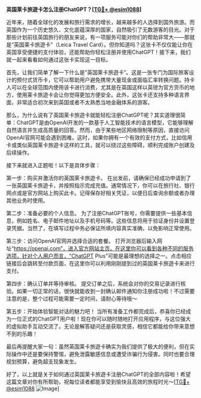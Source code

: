 **英国莱卡旅遊卡怎么注册ChatGPT？[[TG💪+ @esim1088](https://t.me/s/esim1088)]**

近年来，随着全球化的发展和旅行需求的增长，越来越多的人选择到国外旅游。而英国作为一个历史悠久、文化底蕴深厚的国家，自然吸引了无数游客的目光。对于那些计划前往英国旅行的朋友来说，有一项服务可能对你们的帮助非常大——那就是“英国莱卡旅遊卡”（Leica Travel Card）。但你知道吗？这张卡不仅仅能让你在英国享受便捷的支付体验，还能帮助你轻松注册并使用ChatGPT！接下来，我们就一起来看看如何通过这张卡实现这一目标。

首先，让我们简单了解一下什么是“英国莱卡旅遊卡”。这是一张专门为国际旅客设计的预付式货币卡，它可以帮助用户避免携带大量现金或面临汇率转换问题。持卡人可以在全球范围内使用该卡进行消费，尤其是在英国这样以英镑为官方货币的地方，使用莱卡旅遊卡会让你觉得更加方便安全。此外，这张卡还支持多种语言界面，非常适合初次来到英国或者不太熟悉当地金融体系的游客。

那么，为什么说有了英国莱卡旅遊卡就能轻松注册ChatGPT呢？其实道理很简单：ChatGPT是由OpenAI开发的一款基于人工智能技术的语言模型，它能够理解自然语言并生成高质量的回答。然而，由于某些地区网络限制等原因，直接访问OpenAI官网可能会遇到困难。这时，如果你拥有一个有效的支付方式，比如信用卡或类似英国莱卡旅遊卡这样的工具，就可以绕过这些障碍，顺利完成账户创建及后续操作。

接下来就进入正题啦！以下是具体步骤：

第一步：购买并激活你的英国莱卡旅遊卡。
在出发前，请确保已经成功申请到了一张英国莱卡旅遊卡，并按照指示完成充值。通常情况下，你可以在旅行社、银行网点或是官方网站上购买此卡。记得保存好相关凭证，以便日后查询余额或者办理其他业务时使用。

第二步：准备必要的个人信息。
为了注册ChatGPT账号，你需要提供一些基本信息，例如姓名、电子邮件地址以及手机号码等。这些信息将用于验证身份并设置登录凭据。当然了，在填写过程中务必保证所填内容真实准确，以免影响正常使用。

第三步：访问OpenAI官网并选择合适的套餐。
打开浏览器后输入网址“https://openai.com”，进入官方网站主页。在这里你可以看到各种不同的服务选项，针对个人用户而言，“ChatGPT Plus”可能是最理想的选择之一。点击相应链接后会跳转至付款页面，在这里你可以利用刚刚提到过的英国莱卡旅遊卡来进行支付。

第四步：确认订单并等待审核。
提交订单之后，系统会对你的交易记录进行核验。如果一切正常的话，很快就能收到一封确认邮件通知你注册成功啦！不过需要注意的是，整个过程可能需要一定时间，请耐心等待哦～

第五步：开始体验智能对话的魅力吧！
当所有准备工作都完成后，恭喜你已经成为一位正式的ChatGPT用户啦！现在你可以随时随地打开应用程序，与这位强大的虚拟助手互动交流了。无论是解答疑问还是获取灵感，相信它都能给你带来意想不到的乐趣！

最后再提醒大家一句：虽然英国莱卡旅遊卡确实为我们提供了极大的便利，但在实际操作中还是要保持警惕，避免泄露敏感信息或遭受诈骗行为侵害。同时也要合理规划预算，避免超支现象发生。

好了，以上就是关于如何通过英国莱卡旅遊卡注册ChatGPT的全部内容啦！希望这篇文章对你有所帮助，祝每位读者都能享受到愉快且高效的旅程时光～[[TG💪+ @esim1088](https://t.me/s/esim1088) ![Image](https://i.postimg.cc/4NQfJmqS/Snipaste-2025-05-13-00-14-12.png)]